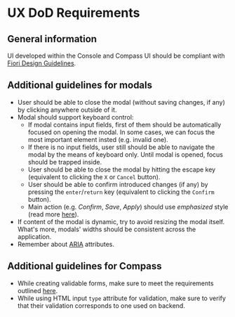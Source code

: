 # UX DoD Requirements

## General information

UI developed within the Console and Compass UI should be compliant with [Fiori Design Guidelines](https://experience.sap.com/fiori-design-web/).

## Additional guidelines for modals

* User should be able to close the modal (without saving changes, if any) by clicking anywhere outside of it.
* Modal should support keyboard control:
    * If modal contains input fields, first of them should be automatically focused on opening the modal. In some cases, we can focus the most important element insted (e.g. invalid one).
    * If there is no input fields, user still should be able to navigate the modal by the means of keyboard only. Until modal is opened, focus should be trapped inside.
    * User should be able to close the modal by hitting the escape key (equivalent to clicking the `X` or `Cancel` button).
    * User should be able to confirm introduced changes (if any) by pressing the `enter`/`return` key (equivalent to clicking the `Confirm` button).
    * Main action (e.g. _Confirm_, _Save_, _Apply_) should use _emphasized_ style (read more [here](https://experience.sap.com/fiori-design-web/button)).
* If content of the modal is dynamic, try to avoid resizing the modal itself. What's more, modals' widths should be consistent across the application.
* Remember about [ARIA](https://www.w3.org/WAI/standards-guidelines/aria/) attributes.

## Additional guidelines for Compass

* While creating validable forms, make sure to meet the requirements outlined [here](https://github.com/kyma-incubator/compass/blob/master/docs/architecture/input-validation.md).
* While using HTML input `type` attribute for validation, make sure to verify that their validation corresponds to one used on backend.
